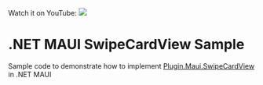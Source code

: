 Watch it on YouTube: [![](https://img.shields.io/youtube/views/uCsKeDLJjbw?style=social)](https://www.youtube.com/watch?v=uCsKeDLJjbw&list=PLfbOp004UaYVgzmTBNVI0ql2qF0LhSEU1&index=46)

# .NET MAUI SwipeCardView Sample
Sample code to demonstrate how to implement [Plugin.Maui.SwipeCardView](https://github.com/jfversluis/Plugin.Maui.SwipeCardView) in .NET MAUI
